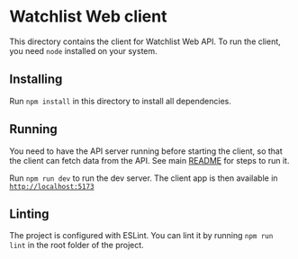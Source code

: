 # Watchlist Web client

This directory contains the client for Watchlist Web API. To run the client, you need `node` installed on your system.

## Installing

Run `npm install` in this directory to install all dependencies.

## Running

You need to have the API server running before starting the client, so that the client can fetch data from the API. See main [README](../README.md#running) for steps to run it.

Run `npm run dev` to run the dev server. The client app is then available in [`http://localhost:5173`](http://localhost:5173)

## Linting

The project is configured with ESLint. You can lint it by running `npm run lint` in the root folder of the project.
